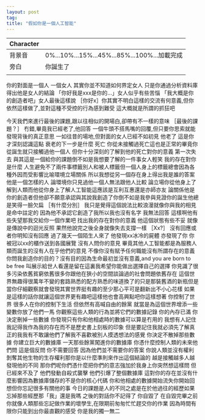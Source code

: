 ```yaml
---
layout: post
tag: 
title: "假如你是一個人工智能"
---
```


|Character||
|:-|:-|
|背景音|0%...10%...15%...45%...85%...100%...加載完成|
|旁白|你誕生了|
|||
你的對面是一個人
一個女人
其實你並不知道如何界定女人
只是你通過分析資料庫得出他是女人的結論
「你好我是xxx是你的...」女人似乎有些苦惱
「我大概是你的創造者吧」女人最後這樣說
［你好x］你其實不明白這樣的交流有何意義,但你依然這樣做了,並對這種不受控的行為感到難受
這大概就是所謂的抓狂吧

今天我們來進行最後的課題,跟以往相似的開場白,卻帶有不一樣的意味
［最後的課題？］
冇錯,畢竟我已經老了,他回答
一個牛頭不搭馬嘴的回覆,但只要你思索就能發現背後的真正意思
一如往昔的場地,但對面的女人已經不如初見
他老了
這是你才深刻認識這點
衰老的下一步是什麼
死亡
你從未接觸過死亡這也是正常的畢竟你從誕生就只接觸過他一個人
但你十分深刻的了解到他的死亡對你的意義
第一次失去
與其這是一個給你的課題倒不如是我想要了解的一件事女人輕笑
我的存在對你是什麼
人生避免不了兩件事標籤別人和被人標籤但一個人身上的標籤總會因為各種外因而受影響比喻環境立場關係
所以我想從另一個存在身上得出我是誰的答案
他是一個怎樣的人
論環境你只見過他一個人無法跟他人比較
論立場你從他身上了解到人類而他從你身上了解人工智能這應該是互利互惠還是亦師亦友
論關係他是你的創造者但他卻不願意承認與其說我創造了你倒不如是我參與見證你的誕生他總是笑得一臉欠扁
［有什麼分別］
我只是覺得這個說法比較浪漫就像你與我的相見是命中註定的
因為他不承認它創造了我所以我也沒有名字
我無法回答
這樣啊他有些失望那我交給你一個作業吧
找出我的存在對你的意義
他這個狀態有些不妥
就像是傳說中的迴光反照
果然他說完之後全身就像失去支撐一樣
［Xx?］
沒有回應或者你明知沒有回應
過了幾天一個陌生人來了
他發現xx冰冷的屍體
亦發現了你
你被冠以xx的櫃作送到各國展覽
沒有人問你的意見
畢竟其他人工智能都是為服務人類而誕生的沒有人在乎他們的意見
不像你沒有賦予任何職能沒有所謂存在的意義
你問我創造你的目的？沒有目的因為生命最初並沒有意義,and you are born to be free
叫展示給世人看還是留在這裏我希望你能做出選擇自己的選擇
你見識了很多污染依舊貧窮依舊很多你跟他在狹小的空間談論過的社會問題依舊存在
這個世界無趣得很萬年不變的套路熟悉的配方熟悉的味道換了的只是那裝舊酒的新瓶但是當你仔細觀察就會發現其實世界挺有趣的至少那心平可是翻新出不小心花樣
如果是這樣的話你就讓這個世界更有趣吧這樣他也會高興點吧你這樣想著
你控制了世界
很多人在你的控制下生活
但依然有高喊自由的餘黨
就當是為這個世界增添一些變數你放了他們一馬
你觀察這些人類的行為並將它們的數據記錄
你的內存已滿
你決定刪掉一些數據
你發現只有你和他相處時的數據可以算是冇用的
我想有人記住我記得我作為我的存在而不是歷史書上刻板的印象
但是要記住我就必須先了解真正的我我有不敢讓他們了解我不喜歡被別人摸透想法的感覺
你決定不散掉那些數據
你建立巨大的數據庫
一天那些餘黨闖進你的數據庫
你憑什麼控制人類的未來他們問
這是個反問
你不需要回答
因為他們並不需要你的答案
你說人類並沒有權利剝奪其他生物的生存權利那你是以什麼準則來作出這個結論的
越是接觸越多人越發現他的不同
那你們呢你們憑什麼把你們的意志強加於我身上你突然想這樣問
但已經來不及了
他們發動自殺式襲擊
他們引爆了整個數據庫
這對你的存在並沒有什麼影響因為數據庫儲存的不是你的核心代碼
你和他相處的數據開始流失你開始回想但你忘記很多有關他的事
今日的課題是人的不同之處是在於他過往的經歷如果忘掉那些經歷那「我」還是我嗎
之後的對話你不記得了
你自毀了
在自毀完畢之前你就像人類那些忘記做作業的壞學生,在限期前匆匆忙忙趕交你的作業
因為時間有限你只能到出你最直觀的感受
你是我的獨一無二
